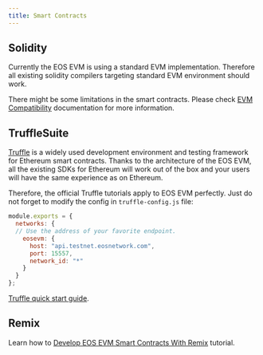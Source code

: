 ```yaml
---
title: Smart Contracts
---
```


## Solidity

Currently the EOS EVM is using a standard EVM implementation. Therefore all existing solidity compilers targeting standard EVM environment should work.

There might be some limitations in the smart contracts. Please check [EVM Compatibility](./20_compatibility/index.md) documentation for more information.

## TruffleSuite

[Truffle](https://www.trufflesuite.com/) is a widely used development environment and testing framework for Ethereum smart contracts. Thanks to the architecture of the EOS EVM, all the existing SDKs for Ethereum will work out of the box and your users will have the same experience as on Ethereum.

Therefore, the official Truffle tutorials apply to EOS EVM perfectly.
Just do not forget to modify the config in `truffle-config.js` file:

```javascript
module.exports = {
  networks: {
  // Use the address of your favorite endpoint.
    eosevm: {
      host: "api.testnet.eosnetwork.com",
      port: 15557,
      network_id: "*"
    }
  }
};

```

[Truffle quick start guide](https://trufflesuite.com/docs/truffle/quickstart/).

## Remix

Learn how to [Develop EOS EVM Smart Contracts With Remix](./50_develop-eos-evm-smart-contracts-with-remix.md) tutorial.
